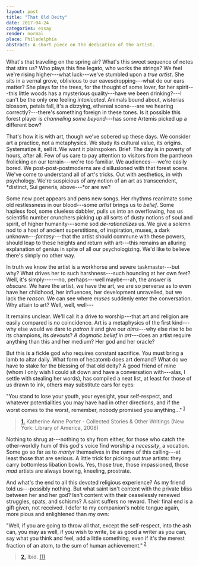 ```yaml
---
layout: post
title: "That Old Deity"
date: 2017-04-24
categories: essay
render: normal
place: Philadelphia
abstract: A short piece on the dedication of the artist.
---  
```

What's that traveling on the spring air? What's this sweet sequence of notes that stirs us? Who plays this fine legato, who works the strings? We feel we're rising higher---what luck---we've stumbled upon a *true artist*. She sits in a vernal grove, oblivious to our eavesdropping---what do our ears matter? She plays for the trees, for the thought of some lover, for her spirit---this little woods has a mysterious quality---have we been drinking?---I can't be the only one feeling *intoxicated*. Animals bound about, wisterias blossom, petals fall, it's a dizzying, ethereal scene---are we hearing correctly?---there's something foreign in these tones. Is it possible this forest player is *channeling some beyond*---has some Artemis picked up a different bow?

That's how it is with art, though we've sobered up these days. We consider art a practice, not a metaphysics. We study its cultural value, its origins. Systematize it, sell it. We want it plainspoken. Brief. The day is in poverty of hours, after all. Few of us care to pay attention to visitors from the pantheon frolicking on our terrain---we're too familiar. We audiences---we're easily bored. We post-post-postmoderns are disillusioned with that forest scene. We've come to understand all of art's tricks. Out with aesthetics, in with psychology. We're suspicious of any notion of an art as transcendent, *distinct, Sui generis, above---*or are we?

Some new poet appears and pens new songs. Her rhythms reanimate some old restlessness in our blood---some *artist* brings us to *belief*. Some hapless fool, some clueless dabbler, pulls us into an overflowing, has us scientific number crunchers picking up all sorts of dusty notions of soul and spirit, of higher humanity---some sod *de-rationalizes* us. We give a solemn nod to a host of ancient superstitions, of inspiration, muses, a dark unknown---*fantasy*---that the artist should commune with these powers, should leap to these heights and return with art---this remains an alluring explanation of genius in spite of all our psychologizing. We'd like to believe there's simply no other way. 

In truth we know the artist is a workhorse and severe taskmaster---but why? What drives her to such harshness---such hounding at her own feet? Well, it's simply------no, perhaps---well maybe---ah, the answer is *obscure*. We have the artist, we have the art, we are so perverse as to even have her childhood, her influences, her development unravelled, but we lack the *reason*. We can see where *muses* suddenly enter the conversation. Why attain to art? Well, well, well---

It remains unclear. We'll call it a drive to worship---that art and religion are easily compared is no coincidence. Art is a metaphysics of the first kind---why else would we dare to *patron it* and give our *alms*---why else rise to be its champions, its *devouts*? *A dogmatic belief in art*---does an artist require anything than this and her medium? Her god and her oracle? 

But this is a fickle god who requires constant sacrifice. You must bring a lamb to altar daily. What form of hecatomb does art demand? What do we have to stake for the blessing of that old deity? A good friend of mine (whom I only wish I could sit down and have a conversation with---alas, I settle with stealing her words), has compiled a neat list, at least for those of us drawn to ink, others may substitute ears for eyes: 

<p class="quote" id="q:1">"You stand to lose your youth, your eyesight, your self-respect, and whatever
potentialities you may have had in other directions, and if the worst comes to
the worst, remember, nobody promised you anything..."<sup id ="fnref:1"> <a
href="#fn:1" class="footnote">1</a> </sup></p>

> **<a id="fn:1" href="#q:1">1.</a>** Katherine Anne Porter -  Collected Stories & Other Writings (New York: Library of America, 2008)

Nothing to shrug at---nothing to shy from either, for those who catch the other-worldly hum of this god's voice find worship a *necessity*, a vocation. Some go so far as to *martyr* themselves in the name of this calling---at least those that are serious. A little trick for picking out *true* artists: they carry bottomless libation bowls. Yes, those true, those impassioned, those *mad* artists are always bowing, kneeling, prostrate. 

And what's the end to all this devoted religious experience? As my friend told us---possibly nothing. But what saint isn't content with the private bliss between her and her god? Isn't content with their ceaselessly renewed struggles, spats, and schisms? A saint suffers no reward. Their final end is a gift given, not received. I defer to my companion's noble tongue again, more pious and enlightened than my own:

<p class="quote" id="q:2">"Well, if you are going to throw all that, except the self-respect, into the ash
can, you may as well, if you wish to write, be as good a writer as you can, say
what you think and feel, add a little something, even if it's the merest
fraction of an atom, to the sum of human achievement."<sup id ="fnref:2"> <a
href="#fn:2" class="footnote">2</a> </sup></p>

> **<a id="fn:2" href="#q:2">2.</a>** Ibid. <a href="#q:1">(1)</a>
